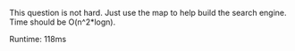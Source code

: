This question is not hard. Just use the map to help build the search engine. Time should be O(n^2*logn).

Runtime: 118ms
